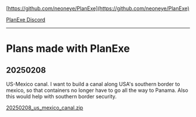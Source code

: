 [https://github.com/neoneye/PlanExe](https://github.com/neoneye/PlanExe)

[PlanExe Discord](https://discord.gg/RXQmnxsqAA)

---

# Plans made with PlanExe

## 20250208

US-Mexico canal. I want to build a canal along USA's southern border to mexico, so that containers no longer have to go all the way to Panama. Also this would help with southern border security.

[20250208_us_mexico_canal.zip](https://github.com/neoneye/PlanExe-web/raw/refs/heads/main/20250208_us_mexico_canal.zip)

